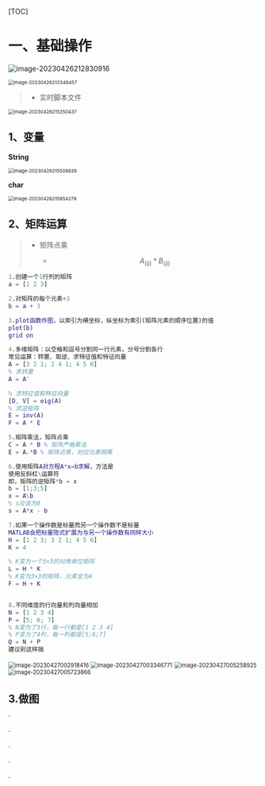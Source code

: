 [TOC]









# 一、基础操作

![image-20230426212830916](Matlab.assets/image-20230426212830916.png)



<img src="Matlab.assets/image-20230426213348457.png" alt="image-20230426213348457" style="zoom:67%;" /> 



> - 实时脚本文件

<img src="Matlab.assets/image-20230426215250437.png" alt="image-20230426215250437" style="zoom:67%;" /> 



## 1、变量

**String**

<img src="Matlab.assets/image-20230426215508839.png" alt="image-20230426215508839" style="zoom:67%;" /> 



**char**

<img src="Matlab.assets/image-20230426215854279.png" alt="image-20230426215854279" style="zoom:67%;" /> 





## 2、矩阵运算

> - 矩阵点乘
>
>   - $$
>     A_(ij) * B_(ij)
>     $$
>
>     

```matlab
1.创建一个1行列的矩阵
a = [1 2 3]

2.对矩阵的每个元素+3
b = a + 3

3.plot函数作图，以索引为横坐标，纵坐标为索引(矩阵元素的顺序位置)的值
plot(b)
grid on

4.多维矩阵：以空格和逗号分割同一行元素，分号分割各行
常见运算：转置、取逆、求特征值和特征向量
A = [3 2 1; 2 4 1; 4 5 6]
% 求转置
A = A'

% 求特征值和特征向量
[D, V] = eig(A)
% 求逆矩阵
E = inv(A)
F = A * E

5.矩阵乘法，矩阵点乘
C = A * B % 矩阵严格乘法
E = A.*B % 矩阵点乘，对应元素相乘

6.使用矩阵A对方程A*x=b求解，方法是
使用反斜杠\运算符
即，矩阵的逆矩阵*b = x
b = [1;3;5]
x = A\b
% s应该为0
s = A*x - b

7.如果一个操作数是标量而另一个操作数不是标量
MATLAB会把标量隐式扩展为与另一个操作数有同样大小
H = [1 2 3; 3 2 1; 4 5 6]
K = 4

% K变为一个3×3的对角单位矩阵
L = H * K
% K变为3×3的矩阵，元素全为4
F = H + K


8.不同维度的行向量和列向量相加
N = [1 2 3 4]
P = [5; 6; 7]
% N变为了3行，每一行都是[1 2 3 4]
% P变为了4列，每一列都是[5;6;7]
Q = N + P
建议别这样搞
```



<img src="Matlab.assets/image-20230427002918416.png" alt="image-20230427002918416" style="zoom:80%;" /> 

<img src="Matlab.assets/image-20230427003346771.png" alt="image-20230427003346771" style="zoom: 80%;" /> 

<img src="Matlab.assets/image-20230427005258925.png" alt="image-20230427005258925" style="zoom: 80%;" />  

<img src="Matlab.assets/image-20230427005723866.png" alt="image-20230427005723866" style="zoom: 80%;" /> 





## 3.做图





















`

`

`

`

`